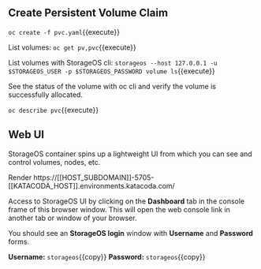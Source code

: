 ## Create Persistent Volume Claim

`oc create -f pvc.yaml`{{execute}}

List volumes:
`oc get pv,pvc`{{execute}}

List volumes with StorageOS cli:
`storageos --host 127.0.0.1 -u $STORAGEOS_USER -p $STORAGEOS_PASSWORD volume ls`{{execute}}

See the status of the volume with oc cli and verify the volume is successfully allocated. 

`oc describe pvc`{{execute}}

## Web UI

StorageOS container spins up a lightweight UI from which you can see and control volumes, nodes, etc.

Render https://[[HOST_SUBDOMAIN]]-5705-[[KATACODA_HOST]].environments.katacoda.com/

Access to StorageOS UI by clicking on the **Dashboard** tab in the console frame of this browser window. This will open the web console link in another tab or window of your browser.

You should see an **StorageOS login** window with **Username** and **Password** forms.

**Username:** ``storageos``{{copy}}
**Password:** ``storageos``{{copy}}
